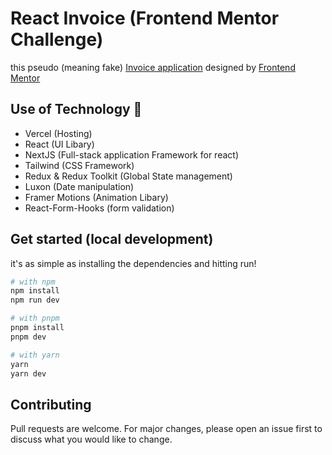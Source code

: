 # React Invoice (Frontend Mentor Challenge)

this pseudo (meaning fake) [Invoice application](https://www.frontendmentor.io/challenges/invoice-app-i7KaLTQjl) designed by [Frontend Mentor](https://www.frontendmentor.io/challenges)

## Use of Technology 💫
* Vercel (Hosting)
* React (UI Libary)
* NextJS (Full-stack application Framework for react)
* Tailwind (CSS Framework)
* Redux & Redux Toolkit (Global State management)
* Luxon (Date manipulation)
* Framer Motions (Animation Libary)
* React-Form-Hooks (form validation)

## Get started (local development)

it's as simple as installing the dependencies and hitting run!
```bash
# with npm
npm install
npm run dev

# with pnpm
pnpm install
pnpm dev

# with yarn
yarn
yarn dev
```

## Contributing
Pull requests are welcome. For major changes, please open an issue first to discuss what you would like to change.
